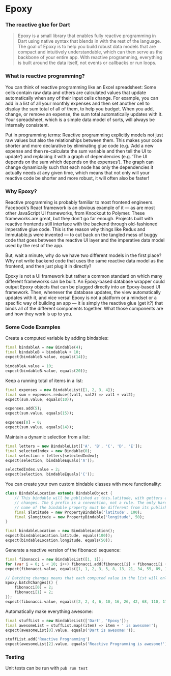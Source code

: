 # Epoxy
### The reactive glue for Dart

> Epoxy is a small library that enables fully reactive programming in Dart using native syntax that blends in with the rest of the language. The goal of Epoxy is to help you build robust data models that are compact and intuitively understandable, which can then serve as the backbone of your entire app. With reactive programming, everything is built around the data itself, not events or callbacks or run loops.  

### What is reactive programming?
You can think of reactive programming like an Excel spreadsheet: Some cells contain raw data and others are calculated values that update automatically when any of their input cells change. For example, you can add in a list of all your monthly expenses and then set another cell to display the sum total of all of them, to help you budget. When you add, change, or remove an expense, the sum total automatically updates with it. Your spreadsheet, which is a simple data model of sorts, will always be internally consistent.

Put in programming terms: Reactive programming explicitly models not just raw values but also the relationships between them. This makes your code shorter and more declarative by eliminating glue code (e.g. ‘Add a new expense and then re-calculate the sum variable and then tell the UI to update’) and replacing it with a graph of dependencies (e.g. ‘The UI depends on the sum which depends on the expenses’). The graph can change dynamically such that each node has only the dependencies it actually needs at any given time, which means that not only will your reactive code be shorter and more robust, it will often also be faster!

### Why Epoxy?
Reactive programming is probably familiar to most frontend engineers. Facebook’s React framework is an obvious example of it — as are most other JavaScript UI frameworks, from Knockout to Polymer. These frameworks are great, but they don't go far enough. Projects built with reactive frontends still interface with the backend through old-fashioned imperative glue code. This is the reason why things like Redux and Immutable.js were invented — to cut back on the tangled mess of buggy code that goes between the reactive UI layer and the imperative data model used by the rest of the app.

But, wait a minute, why do we have two different models in the first place? Why not write backend code that uses the same reactive data model as the frontend, and then just plug it in directly?

Epoxy is not a UI framework but rather a common standard on which many different frameworks can be built. An Epoxy-based database wrapper could output Epoxy objects that can be plugged directly into an Epoxy-based UI framework. Then, whenever the database updates, the view automatically updates with it, and vice versa! Epoxy is not a platform or a mindset or a specific way of building an app — it is simply the reactive glue (get it?) that binds all of the different components together. What those components are and how they work is up to you.

### Some Code Examples

Create a computed variable by adding bindables:
```dart
final bindableA = new Bindable(4);
final bindableB = bindableA + 10;
expect(bindableB.value, equals(14));

bindableA.value = 10;
expect(bindableB.value, equals(20));
```

Keep a running total of items in a list:
```dart
final expenses = new BindableList([1, 2, 3, 4]);
final sum = expenses.reduce((val1, val2) => val1 + val2);
expect(sum.value, equals(10));

expenses.add(5);
expect(sum.value, equals(15));

expenses[0] = 0;
expect(sum.value, equals(14));
```

Maintain a dynamic selection from a list:
```dart
final letters = new BindableList(['A', 'B', 'C', 'D', 'E']);
final selectedIndex = new Bindable(0);
final selection = letters[selectedIndex];
expect(selection, bindableEquals('A'));

selectedIndex.value = 2;
expect(selection, bindableEquals('C'));
```

You can create your own custom bindable classes with more functionality:
```dart
class BindableLocation extends BindableObject {
    // This bindable will be published as this.latitude, with getters and setters to track
    // changes. The $ prefix is a convention, not a rule. The only hard rule is that the
    // name of the bindable property must be different from its published name ('latitude').
    final $latitude = new PropertyBindable('latitude', 100);
    final $longitude = new PropertyBindable('longitude', 50);
}

final bindableLocation = new BindableLocation();
expect(bindableLocation.latitude, equals(100));
expect(bindableLocation.longitude, equals(50));
```

Generate a reactive version of the fibonacci sequence:
```dart
final fibonacci = new BindableList([1, 1]);
for (var i = 0; i < 10; i++) fibonacci.add(fibonacci[i] + fibonacci[i + 1]);
expect(fibonacci.value, equals([1, 1, 2, 3, 5, 8, 13, 21, 34, 55, 89, 144]));

// Batching changes means that each computed value in the list will only need to update once.
Epoxy.batchChanges(() {
    fibonacci[0] = 2;
    fibonacci[1] = 2;
});
expect(fibonacci.value, equals([2, 2, 4, 6, 10, 16, 26, 42, 68, 110, 178, 288]));
```

Automatically make everything awesome:
```dart
final stuffList = new BindableList(['Dart', 'Epoxy']);
final awesomeList = stuffList.map((item) => item + ' is awesome!');
expect(awesomeList[0].value, equals('Dart is awesome!'));

stuffList.add('Reactive Programming')
expect(awesomeList[2].value, equals('Reactive Programming is awesome!'));
```

### Testing

Unit tests can be run with `pub run test`
